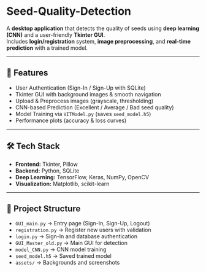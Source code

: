 # Seed-Quality-Detection

A **desktop application** that detects the quality of seeds using **deep learning (CNN)** and a user-friendly **Tkinter GUI**.  
Includes **login/registration** system, **image preprocessing**, and **real-time prediction** with a trained model.

---

## 🚀 Features
- User Authentication (Sign-In / Sign-Up with SQLite)
- Tkinter GUI with background images & smooth navigation
- Upload & Preprocess images (grayscale, thresholding)
- CNN-based Prediction (Excellent / Average / Bad seed quality)
- Model Training via `VITModel.py` (saves `seed_model.h5`)
- Performance plots (accuracy & loss curves)

---

## 🛠 Tech Stack
- **Frontend:** Tkinter, Pillow  
- **Backend:** Python, SQLite  
- **Deep Learning:** TensorFlow, Keras, NumPy, OpenCV  
- **Visualization:** Matplotlib, scikit-learn  

---

## 📂 Project Structure
- `GUI_main.py` → Entry page (Sign-In, Sign-Up, Logout)
- `registration.py` → Register new users with validation
- `login.py` → Sign-In and database authentication
- `GUI_Master_old.py` → Main GUI for detection
- `model_CNN.py` → CNN model training
- `seed_model.h5` → Saved trained model
- `assets/` → Backgrounds and screenshots
